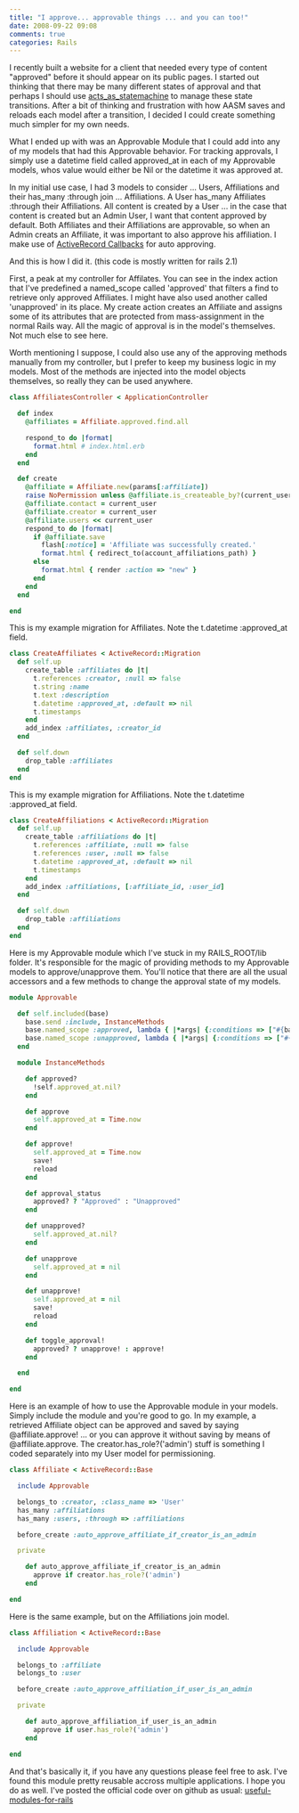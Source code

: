 ```yaml
---
title: "I approve... approvable things ... and you can too!"
date: 2008-09-22 09:08
comments: true
categories: Rails
---
```


I recently built a website for a client that needed every type of content "approved" before it should appear on its public pages. I started out thinking that there may be many different states of approval and that perhaps I should use [acts_as_statemachine](http://github.com/freels/acts_as_state_machine/tree/master) to manage these state transitions. After a bit of thinking and frustration with how AASM saves and reloads each model after a transition, I decided I could create something much simpler for my own needs.

What I ended up with was an Approvable Module that I could add into any of my models that had this Approvable behavior. For tracking approvals, I simply use a datetime field called approved_at in each of my Approvable models, whos value would either be Nil or the datetime it was approved at.

In my initial use case, I had 3 models to consider ... Users, Affiliations and their has_many :through join ... Affiliations. A User has_many Affiliates :through their Affiliations. All content is created by a User ... in the case that content is created but an Admin User, I want that content approved by default. Both Affiliates and their Affiliations are approvable, so when an Admin creats an Affiliate, it was important to also approve his affiliation. I make use of [ActiveRecord Callbacks](http://api.rubyonrails.org/classes/ActiveRecord/Callbacks.html) for auto approving.

And this is how I did it. (this code is mostly written for rails 2.1)

First, a peak at my controller for Affilates. You can see in the index action that I've predefined a named_scope called 'approved' that filters a find to retrieve only approved Affiliates. I might have also used another called 'unapproved' in its place. My create action creates an Affiliate and assigns some of its attributes that are protected from mass-assignment in the normal Rails way. All the magic of approval is in the model's themselves. Not much else to see here.

Worth mentioning I suppose, I could also use any of the approving methods manually from my controller, but I prefer to keep my business logic in my models. Most of the methods are injected into the model objects themselves, so really they can be used anywhere.

~~~ ruby
class AffiliatesController < ApplicationController

  def index
    @affiliates = Affiliate.approved.find.all

    respond_to do |format|
      format.html # index.html.erb
    end
  end

  def create
    @affiliate = Affiliate.new(params[:affiliate])
    raise NoPermission unless @affiliate.is_createable_by?(current_user)
    @affiliate.contact = current_user
    @affiliate.creator = current_user
    @affiliate.users << current_user
    respond_to do |format|
      if @affiliate.save
        flash[:notice] = 'Affiliate was successfully created.'
        format.html { redirect_to(account_affiliations_path) }
      else
        format.html { render :action => "new" }
      end
    end
  end

end
~~~

This is my example migration for Affiliates. Note the t.datetime :approved_at field.

~~~ ruby
class CreateAffiliates < ActiveRecord::Migration
  def self.up
    create_table :affiliates do |t|
      t.references :creator, :null => false
      t.string :name
      t.text :description
      t.datetime :approved_at, :default => nil
      t.timestamps
    end
    add_index :affiliates, :creator_id
  end

  def self.down
    drop_table :affiliates
  end
end
~~~

This is my example migration for Affiliations. Note the t.datetime :approved_at field.

~~~ ruby
class CreateAffiliations < ActiveRecord::Migration
  def self.up
    create_table :affiliations do |t|
      t.references :affiliate, :null => false
      t.references :user, :null => false
      t.datetime :approved_at, :default => nil
      t.timestamps
    end
    add_index :affiliations, [:affiliate_id, :user_id]
  end

  def self.down
    drop_table :affiliations
  end
end
~~~

Here is my Approvable module which I've stuck in my RAILS_ROOT/lib folder. It's responsible for the magic of providing methods to my Approvable models to approve/unapprove them. You'll notice that there are all the usual accessors and a few methods to change the approval state of my models.

~~~ ruby
module Approvable

  def self.included(base)
    base.send :include, InstanceMethods
    base.named_scope :approved, lambda { |*args| {:conditions => ["#{base.to_s.tableize}.approved_at IS NOT NULL AND #{base.to_s.tableize}.approved_at < ?", (args.first || Time.now)]} }
    base.named_scope :unapproved, lambda { |*args| {:conditions => ["#{base.to_s.tableize}.approved_at IS NULL OR #{base.to_s.tableize}.approved_at > ?", (args.first || Time.now)]} }
  end

  module InstanceMethods

    def approved?
      !self.approved_at.nil?
    end

    def approve
      self.approved_at = Time.now
    end

    def approve!
      self.approved_at = Time.now
      save!
      reload
    end

    def approval_status
      approved? ? "Approved" : "Unapproved"
    end

    def unapproved?
      self.approved_at.nil?
    end

    def unapprove
      self.approved_at = nil
    end

    def unapprove!
      self.approved_at = nil
      save!
      reload
    end

    def toggle_approval!
      approved? ? unapprove! : approve!
    end

  end

end
~~~

Here is an example of how to use the Approvable module in your models. Simply include the module and you're good to go. In my example, a retrieved Affiliate object can be approved and saved by saying @affiliate.approve! ... or you can approve it without saving by means of @affiliate.approve. The creator.has_role?('admin') stuff is something I coded separately into my User model for permissioning.

~~~ ruby
class Affiliate < ActiveRecord::Base

  include Approvable

  belongs_to :creator, :class_name => 'User'
  has_many :affiliations
  has_many :users, :through => :affiliations

  before_create :auto_approve_affiliate_if_creator_is_an_admin

  private

    def auto_approve_affiliate_if_creator_is_an_admin
      approve if creator.has_role?('admin')
    end

end
~~~

Here is the same example, but on the Affiliations join model.

~~~ ruby
class Affiliation < ActiveRecord::Base

  include Approvable

  belongs_to :affiliate
  belongs_to :user

  before_create :auto_approve_affiliation_if_user_is_an_admin

  private

    def auto_approve_affiliation_if_user_is_an_admin
      approve if user.has_role?('admin')
    end

end
~~~

And that's basically it, if you have any questions please feel free to ask. I've found this module pretty reusable accross multiple applications. I hope you do as well. I've posted the official code over on github as usual: [useful-modules-for-rails](http://github.com/CodeOfficer/useful-modules-for-rails/tree/master)

